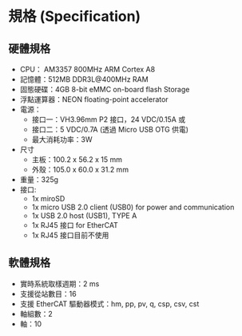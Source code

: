 # 規格 (Specification)

## 硬體規格

* CPU： AM3357 800MHz ARM Cortex A8
* 記憶體：512MB DDR3L@400MHz RAM
* 固態硬碟：4GB 8-bit eMMC on-board flash Storage
* 浮點運算器：NEON floating-point accelerator
* 電源：
    * 接口一：VH3.96mm P2 接口，24 VDC/0.15A 或
    * 接口二：5 VDC/0.7A (透過 Micro USB OTG 供電)
    * 最大消耗功率：3W
* 尺寸
    * 主板：100.2 x 56.2 x 15 mm
    * 外殼：105.0 x 60.0 x 31.2 mm
* 重量：325g
* 接口:
    * 1x miroSD
    * 1x micro USB 2.0 client (USB0) for power and communication
    * 1x USB 2.0 host (USB1), TYPE A
    * 1x RJ45 接口 for EtherCAT
    * 1x RJ45 接口目前不使用

## 軟體規格

* 實時系統取樣週期：2 ms
* 支援從站數目：16
* 支援 EtherCAT 驅動器模式：hm, pp, pv, q, csp, csv, cst
* 軸組數：2
* 軸：10
